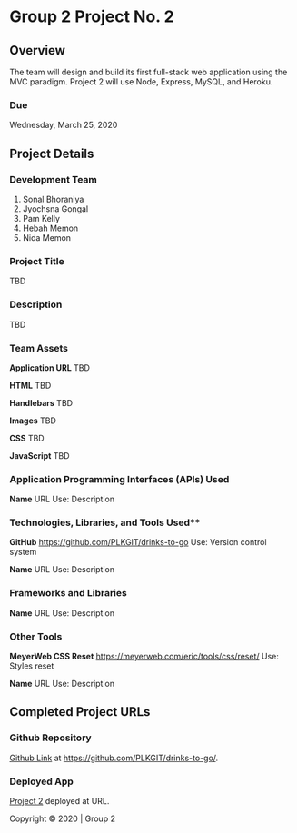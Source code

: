 # Group 2 Project No. 2

## Overview
The team will design and build its first full-stack web application using the MVC paradigm.  Project 2 will use Node, Express,  MySQL, and Heroku.

### Due
Wednesday, March 25, 2020

## Project Details

### Development Team 

1. Sonal Bhoraniya
2. Jyochsna Gongal
3. Pam Kelly
4. Hebah Memon
5. Nida Memon

### Project Title
TBD

### Description
TBD

### Team Assets

**Application URL**
TBD

**HTML**
TBD

**Handlebars**
TBD

**Images**
TBD

**CSS**
TBD

**JavaScript**
TBD


### Application Programming Interfaces (APIs) Used

**Name**
URL
Use: Description

### Technologies, Libraries, and Tools Used**

**GitHub**
https://github.com/PLKGIT/drinks-to-go
Use: Version control system

**Name**
URL
Use: Description

### Frameworks and Libraries

**Name**
URL
Use: Description


### Other Tools

**MeyerWeb CSS Reset**
https://meyerweb.com/eric/tools/css/reset/ 
Use: Styles reset

**Name**
URL
Use: Description


## Completed Project URLs
### Github Repository
[Github Link](https://github.com/PLKGIT/drinks-to-go/) at https://github.com/PLKGIT/drinks-to-go/.
### Deployed App
[Project 2](URL) deployed at URL.

Copyright &copy; 2020 | Group 2
